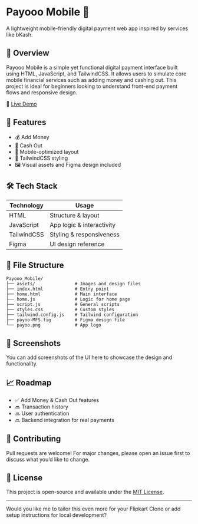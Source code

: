 # Payooo Mobile 💸  
A lightweight mobile-friendly digital payment web app inspired by services like bKash.

## 🌟 Overview  
Payooo Mobile is a simple yet functional digital payment interface built using HTML, JavaScript, and TailwindCSS. It allows users to simulate core mobile financial services such as adding money and cashing out. This project is ideal for beginners looking to understand front-end payment flows and responsive design.

🔗 [Live Demo](https://owasiul.github.io/Payooo_Mobile/)  

## 🚀 Features  
- 💰 Add Money  
- 💸 Cash Out  
- 📱 Mobile-optimized layout  
- 🎨 TailwindCSS styling  
- 🖼️ Visual assets and Figma design included

## 🛠️ Tech Stack  
| Technology     | Usage               |
|----------------|---------------------|
| HTML           | Structure & layout  |
| JavaScript     | App logic & interactivity |
| TailwindCSS    | Styling & responsiveness |
| Figma          | UI design reference |

## 📂 File Structure  
```
Payooo_Mobile/
├── assets/               # Images and design files
├── index.html            # Entry point
├── home.html             # Main interface
├── home.js               # Logic for home page
├── script.js             # General scripts
├── styles.css            # Custom styles
├── tailwind.config.js    # Tailwind configuration
├── payoo-MFS.fig         # Figma design file
└── payoo.png             # App logo
```

## 📸 Screenshots  
You can add screenshots of the UI here to showcase the design and functionality.

## 📈 Roadmap  
- ✅ Add Money & Cash Out features  
- 🔜 Transaction history  
- 🔜 User authentication  
- 🔜 Backend integration for real payments  

## 🤝 Contributing  
Pull requests are welcome! For major changes, please open an issue first to discuss what you’d like to change.

## 📄 License  
This project is open-source and available under the [MIT License](https://opensource.org/licenses/MIT).

---

Would you like me to tailor this even more for your Flipkart Clone or add setup instructions for local development?

